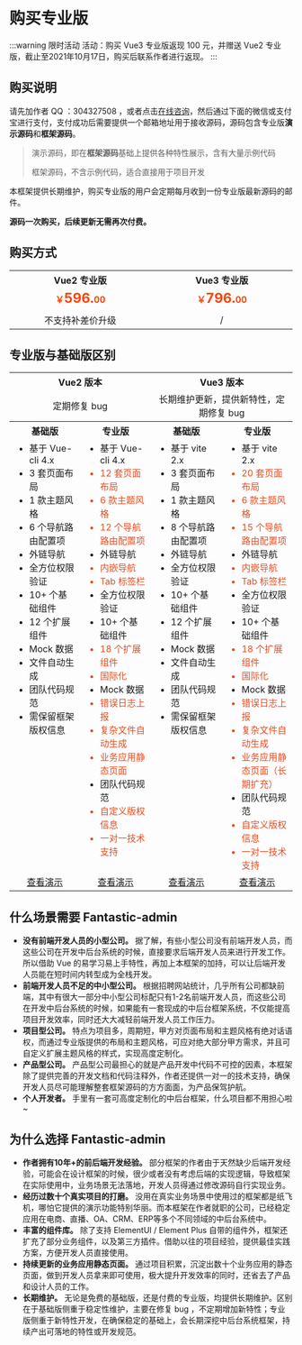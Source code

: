 # 购买专业版

:::warning 限时活动
活动：购买 Vue3 专业版返现 100 元，并赠送 Vue2 专业版，截止至2021年10月17日，购买后联系作者进行返现。
:::

## 购买说明

请先加作者 QQ ：304327508 ，或者点击[在线咨询](https://wpa.qq.com/msgrd?v=3&uin=304327508&site=qq&menu=yes)，然后通过下面的微信或支付宝进行支付，支付成功后需要提供一个邮箱地址用于接收源码，源码包含专业版**演示源码**和**框架源码**。

> 演示源码，即在**框架源码**基础上提供各种特性展示，含有大量示例代码
> 
> 框架源码，不含示例代码，适合直接用于项目开发

本框架提供长期维护，购买专业版的用户会定期每月收到一份专业版最新源码的邮件。

**源码一次购买，后续更新无需再次付费。**

## 购买方式

<table style="display: table; margin: 1rem auto;">
	<tr>
		<th colspan="2" width="400" align="center">Vue2 专业版</th>
		<th colspan="2" width="400" align="center">Vue3 专业版</th>
	</tr>
	<tr>
		<td colspan="2" align="center"><b style="color: #ff4400;">￥<span style="font-size: 24px;">596.</span>00</b></td>
		<td colspan="2" align="center"><b style="color: #ff4400;">￥<span style="font-size: 24px;">796.</span>00</b></td>
	</tr>
	<tr>
		<td align="center">
			<img :src="$withBase('/qrcode-wechat-vue2.png')" />
		</td>
		<td align="center">
			<img :src="$withBase('/qrcode-alipay-vue2.png')" />
		</td>
		<td align="center">
			<img :src="$withBase('/qrcode-wechat-vue3.png')" />
		</td>
		<td align="center">
			<img :src="$withBase('/qrcode-alipay-vue3.png')" />
		</td>
	</tr>
	<tr>
		<td colspan="2" align="center">不支持补差价升级</td>
		<td colspan="2" align="center">/</td>
	</tr>
</table>

## 专业版与基础版区别

<table style="display: table; margin: 1rem auto;">
	<tr>
		<th colspan="2" width="400" align="center">Vue2 版本</th>
		<th colspan="2" width="400" align="center">Vue3 版本</th>
	</tr>
	<tr>
		<td colspan="2" align="center">定期修复 bug</td>
		<td colspan="2" align="center">长期维护更新，提供新特性，定期修复 bug</td>
	</tr>
	<tr>
		<th align="center">基础版</th>
		<th align="center">专业版</th>
		<th align="center">基础版</th>
		<th align="center">专业版</th>
	</tr>
	<tr>
		<td width="200" style="vertical-align: top;">
			<ul style="margin: 0;">
				<li>基于 Vue-cli 4.x</li>
				<li>3 套页面布局</li>
				<li>1 款主题风格</li>
				<li>6 个导航路由配置项</li>
				<li>外链导航</li>
				<li>全方位权限验证</li>
				<li>10+ 个基础组件</li>
				<li>12 个扩展组件</li>
				<li>Mock 数据</li>
				<li>文件自动生成</li>
				<li>团队代码规范</li>
				<li>需保留框架版权信息</li>
			</ul>
		</td>
		<td width="200" style="vertical-align: top;">
			<ul style="margin: 0;">
				<li>基于 Vue-cli 4.x</li>
				<li style="color: #e34d22;">12 套页面布局</li>
				<li style="color: #e34d22;">6 款主题风格</li>
				<li style="color: #e34d22;">12 个导航路由配置项</li>
				<li>外链导航</li>
				<li style="color: #e34d22;">内嵌导航</li>
				<li style="color: #e34d22;">Tab 标签栏</li>
				<li>全方位权限验证</li>
				<li>10+ 个基础组件</li>
				<li style="color: #e34d22;">18 个扩展组件</li>
				<li style="color: #e34d22;">国际化</li>
				<li>Mock 数据</li>
				<li style="color: #e34d22;">错误日志上报</li>
				<li style="color: #e34d22;">复杂文件自动生成</li>
				<li style="color: #e34d22;">业务应用静态页面</li>
				<li>团队代码规范</li>
				<li style="color: #e34d22;">自定义版权信息</li>
				<li style="color: #e34d22;">一对一技术支持</li>
			</ul>
		</td>
		<td width="200" style="vertical-align: top;">
			<ul style="margin: 0;">
				<li>基于 vite 2.x</li>
				<li>3 套页面布局</li>
				<li>1 款主题风格</li>
				<li>8 个导航路由配置项</li>
				<li>外链导航</li>
				<li>全方位权限验证</li>
				<li>10+ 个基础组件</li>
				<li>12 个扩展组件</li>
				<li>Mock 数据</li>
				<li>文件自动生成</li>
				<li>团队代码规范</li>
				<li>需保留框架版权信息</li>
			</ul>
		</td>
		<td width="200" style="vertical-align: top;">
			<ul style="margin: 0;">
				<li>基于 vite 2.x</li>
				<li style="color: #e34d22;">20 套页面布局</li>
				<li style="color: #e34d22;">6 款主题风格</li>
				<li style="color: #e34d22;">15 个导航路由配置项</li>
				<li>外链导航</li>
				<li style="color: #e34d22;">内嵌导航</li>
				<li style="color: #e34d22;">Tab 标签栏</li>
				<li>全方位权限验证</li>
				<li>10+ 个基础组件</li>
				<li style="color: #e34d22;">18 个扩展组件</li>
				<li style="color: #e34d22;">国际化</li>
				<li>Mock 数据</li>
				<li style="color: #e34d22;">错误日志上报</li>
				<li style="color: #e34d22;">复杂文件自动生成</li>
				<li style="color: #e34d22;">业务应用静态页面（长期扩充）</li>
				<li>团队代码规范</li>
				<li style="color: #e34d22;">自定义版权信息</li>
				<li style="color: #e34d22;">一对一技术支持</li>
			</ul>
		</td>
	</tr>
	<tr>
		<td align="center">
			<a href="vue2/basic" target="_blank">查看演示</a>
		</td>
		<td align="center">
			<a href="vue2/pro" target="_blank">查看演示</a>
		</td>
		<td align="center">
			<a href="vue3/basic" target="_blank">查看演示</a>
		</td>
		<td align="center">
			<a href="vue3/pro" target="_blank">查看演示</a>
		</td>
	</tr>
</table>

## 什么场景需要 Fantastic-admin

- **没有前端开发人员的小型公司。** 据了解，有些小型公司没有前端开发人员，而这些公司在开发中后台系统的时候，直接要求后端开发人员来进行开发工作。所以借助 Vue 的易学习易上手特性，再加上本框架的加持，可以让后端开发人员能在短时间内转型成为全栈开发。
- **前端开发人员不足的中小型公司。** 根据招聘网站统计，几乎所有公司都缺前端，其中有很大一部分中小型公司标配只有1-2名前端开发人员，而这些公司在开发中后台系统的时候，如果能有一套现成的中后台框架系统，不仅能提高项目开发效率，同时还大大减轻前端开发人员工作压力。
- **项目型公司。** 特点为项目多，周期短，甲方对页面布局和主题风格有绝对话语权，而通过专业版提供的布局和主题风格，可应对绝大部分甲方需求，并且可自定义扩展主题风格的样式，实现高度定制化。
- **产品型公司。** 产品型公司最担心的就是产品开发中代码不可控的因素，本框架除了提供完善的开发文档和代码注释外，作者还提供一对一的技术支持，确保开发人员尽可能理解整套框架源码的方方面面，为产品保驾护航。
- **个人开发者。** 手里有一套可高度定制化的中后台框架，什么项目都不用担心啦~

## 为什么选择 Fantastic-admin

- **作者拥有10年+的前后端开发经验。** 部分框架的作者由于天然缺少后端开发经验，可能会在设计框架的时候，很少或者没有考虑后端的实现逻辑，导致框架在实际使用中，业务场景无法落地，开发人员得通过修改源码自行实现业务。
- **经历过数十个真实项目的打磨。** 没用在真实业务场景中使用过的框架都是纸飞机，哪怕它提供的演示功能特别华丽。而本框架在作者就职的公司，已经稳定应用在电商、直播、OA、CRM、ERP等多个不同领域的中后台系统中。
- **丰富的组件库。** 除了支持 ElementUI / Element Plus 自带的组件外，框架还扩充了部分业务组件，以及第三方插件。借助以往的项目经验，提供最佳实践方案，方便开发人员直接使用。
- **持续更新的业务应用静态页面。** 通过项目积累，沉淀出数十个业务应用的静态页面，做到开发人员拿来即可使用，极大提升开发效率的同时，还省去了产品和设计人员的工作。
- **长期维护。** 无论是免费的基础版，还是付费的专业版，均提供长期维护。区别在于基础版侧重于稳定性维护，主要在修复 bug ，不定期增加新特性；专业版侧重于新特性开发，在确保稳定的基础上，会长期深挖中后台系统框架，持续产出可落地的特性或开发规范。